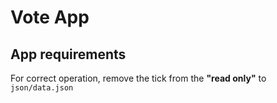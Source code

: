 # Vote App
## App requirements
For correct operation, remove the tick from the **"read only"** to `json/data.json`